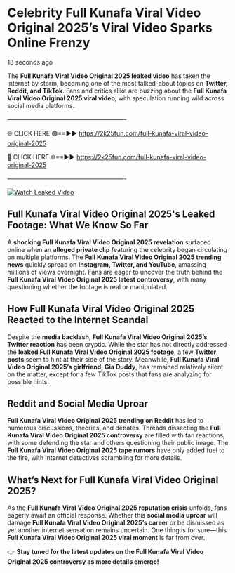 # Celebrity Full Kunafa Viral Video Original 2025’s Viral Video Sparks Online Frenzy

18 seconds ago

The **Full Kunafa Viral Video Original 2025 leaked video** has taken the internet by storm, becoming one of the most talked-about topics on **Twitter, Reddit, and TikTok**. Fans and critics alike are buzzing about the **Full Kunafa Viral Video Original 2025 viral video**, with speculation running wild across social media platforms.

———————————————————-

🌐 CLICK HERE 🟢==►► https://2k25fun.com/full-kunafa-viral-video-original-2025

🔴 CLICK HERE 🌐==►► https://2k25fun.com/full-kunafa-viral-video-original-2025

———————————————————-

[![Watch Leaked Video](https://miro.medium.com/v2/resize:fit:828/format:webp/1*cilzJN44JGOrTw9NJCrNHA.gif "Watch Leaked Video")](https://2k25fun.com/full-kunafa-viral-video-original-2025)

## **Full Kunafa Viral Video Original 2025's Leaked Footage: What We Know So Far**  
A **shocking Full Kunafa Viral Video Original 2025 revelation** surfaced online when an **alleged private clip** featuring the celebrity began circulating on multiple platforms. The **Full Kunafa Viral Video Original 2025 trending news** quickly spread on **Instagram, Twitter, and YouTube**, amassing millions of views overnight. Fans are eager to uncover the truth behind the **Full Kunafa Viral Video Original 2025 latest controversy**, with many questioning whether the footage is real or manipulated.  

## **How Full Kunafa Viral Video Original 2025 Reacted to the Internet Scandal**  
Despite the **media backlash**, **Full Kunafa Viral Video Original 2025’s Twitter reaction** has been cryptic. While the star has not directly addressed the **leaked Full Kunafa Viral Video Original 2025 footage**, a few **Twitter posts** seem to hint at their side of the story. Meanwhile, **Full Kunafa Viral Video Original 2025’s girlfriend, Gia Duddy**, has remained relatively silent on the matter, except for a few TikTok posts that fans are analyzing for possible hints.  

## **Reddit and Social Media Uproar**  
**Full Kunafa Viral Video Original 2025 trending on Reddit** has led to numerous discussions, theories, and debates. Threads dissecting the **Full Kunafa Viral Video Original 2025 controversy** are filled with fan reactions, with some defending the star and others questioning their public image. The **Full Kunafa Viral Video Original 2025 tape rumors** have only added fuel to the fire, with internet detectives scrambling for more details.  

## **What’s Next for Full Kunafa Viral Video Original 2025?**  
As the **Full Kunafa Viral Video Original 2025 reputation crisis** unfolds, fans eagerly await an official response. Whether this **social media uproar** will damage **Full Kunafa Viral Video Original 2025’s career** or be dismissed as yet another internet sensation remains uncertain. One thing is for sure—this **Full Kunafa Viral Video Original 2025 viral moment** is far from over.  

👉 **Stay tuned for the latest updates on the Full Kunafa Viral Video Original 2025 controversy as more details emerge!**  